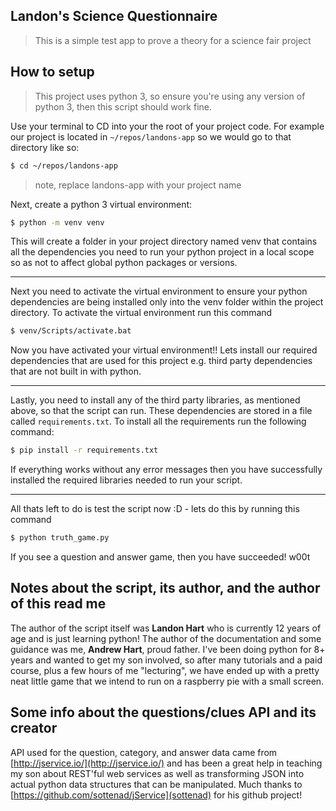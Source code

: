 ## Landon's Science Questionnaire

> This is a simple test app to prove a theory for a science fair project

## How to setup 

> This project uses python 3, so ensure you're using any version of
> python 3, then this script should work fine.

Use your terminal to CD into your the root of your project code. For example
our project is located in `~/repos/landons-app` so we would go to that directory
like so:
```bash
$ cd ~/repos/landons-app
```
> note, replace landons-app with your project name

Next, create a python 3 virtual environment: 
```bash
$ python -m venv venv
```
This will create a folder in your project directory named venv that contains
all the dependencies you need to run your python project in a local scope 
so as not to affect global python packages or versions.

---

Next you need to activate the virtual environment to ensure your python
dependencies are being installed only into the venv folder within the 
project directory. To activate the virtual environment run this command

```bash
$ venv/Scripts/activate.bat
```
Now you have activated your virtual environment!! Lets install our required 
dependencies that are used for this project e.g. third party dependencies 
that are not built in with python.

---
Lastly, you need to install any of the third party libraries, as mentioned
above, so that the script can run. These dependencies are stored in 
a file called `requirements.txt`. To install all the requirements run 
the following command:

```bash
$ pip install -r requirements.txt
```

If everything works without any error messages then you have successfully
installed the required libraries needed to run your script.

---

 All thats 
left to do is test the script now :D - lets do this by running this command

```bash
$ python truth_game.py
```

If you see a question and answer game, then you have succeeded! w00t

## Notes about the script, its author, and the author of this read me

The author of the script itself was **Landon Hart** who is currently 12 years
 of age and is just learning python! The author of the documentation and some
 guidance was me, **Andrew Hart**, proud father. I've been doing python for 8+ years and 
 wanted to get my son involved, so after many tutorials and a paid course,
 plus a few hours of me "lecturing", we have ended up with a pretty neat
 little game that we intend to run on a raspberry pie with a small screen.
 
## Some info about the questions/clues API and its creator 
 API used for the question, category, and answer data came from 
 [http://jservice.io/](http://jservice.io/) and has been a great help in 
 teaching my son about REST'ful web services as well as transforming JSON
 into actual python data structures that can be manipulated. Much thanks to 
 [https://github.com/sottenad/jService](sottenad) for his github project! 
